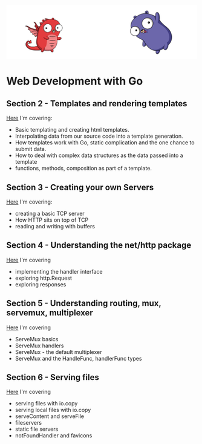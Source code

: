 ![](/assets/gologo.png)

# Web Development with Go

## Section 2 - Templates and rendering templates

[Here](/web/src/goWebMcLeod/S2-templates/readme.md) I'm covering:

- Basic templating and creating html templates.
- Interpolating data from our source code into a template generation.
- How templates work with Go, static complication and the one chance to submit data.
- How to deal with complex data structures as the data passed into a template
- functions, methods, composition as part of a template.

## Section 3 - Creating your own Servers

[Here](/web/src/goWebMcLeod/S3-servers) I'm covering:

- creating a basic TCP server
- How HTTP sits on top of TCP
- reading and writing with buffers

## Section 4 - Understanding the net/http package

[Here](/web/src/goWebMcLeod/S4-nethttp) I'm covering

- implementing the handler interface
- exploring http.Request
- exploring responses

## Section 5 - Understanding routing, mux, servemux, multiplexer

[Here](/web/src/goWebMcLeod/S5-routing) I'm covering

- ServeMux basics
- ServeMux handlers
- ServeMux - the default multiplexer
- ServeMux and the HandleFunc, handlerFunc types

## Section 6 - Serving files

[Here](/web/src/goWebMcLeod/S6-serving-files) I'm covering

- serving files with io.copy
- serving local files with io.copy
- serveContent and serveFile
- fileservers
- static file servers
- notFoundHandler and favicons

